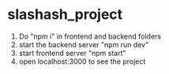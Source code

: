 # slashash_project

1. Do "npm i" in frontend and backend folders
2. start the backend server "npm run dev"
3. start frontend server "npm start"
4. open localhost:3000 to see the project